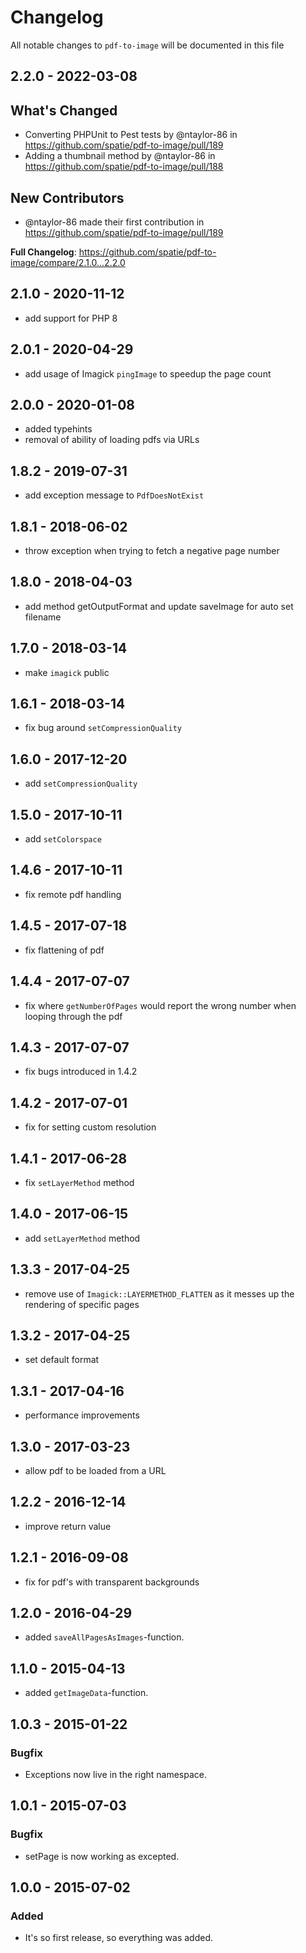# Changelog

All notable changes to `pdf-to-image` will be documented in this file


## 2.2.0 - 2022-03-08

## What's Changed

- Converting PHPUnit to Pest tests by @ntaylor-86 in https://github.com/spatie/pdf-to-image/pull/189
- Adding a thumbnail method by @ntaylor-86 in https://github.com/spatie/pdf-to-image/pull/188

## New Contributors

- @ntaylor-86 made their first contribution in https://github.com/spatie/pdf-to-image/pull/189

**Full Changelog**: https://github.com/spatie/pdf-to-image/compare/2.1.0...2.2.0

## 2.1.0 - 2020-11-12

- add support for PHP 8

## 2.0.1 - 2020-04-29

- add usage of Imagick `pingImage` to speedup the page count

## 2.0.0 - 2020-01-08

- added typehints
- removal of ability of loading pdfs via URLs

## 1.8.2 - 2019-07-31

- add exception message to `PdfDoesNotExist`

## 1.8.1 - 2018-06-02

- throw exception when trying to fetch a negative page number

## 1.8.0 - 2018-04-03

- add method getOutputFormat and update saveImage for auto set filename

## 1.7.0 - 2018-03-14

- make `imagick` public

## 1.6.1 - 2018-03-14

- fix bug around `setCompressionQuality`

## 1.6.0 - 2017-12-20

- add `setCompressionQuality`

## 1.5.0 - 2017-10-11

- add `setColorspace`

## 1.4.6 - 2017-10-11

- fix remote pdf handling

## 1.4.5 - 2017-07-18

- fix flattening of pdf

## 1.4.4 - 2017-07-07

- fix where `getNumberOfPages` would report the wrong number when looping through the pdf

## 1.4.3 - 2017-07-07

- fix bugs introduced in 1.4.2

## 1.4.2 - 2017-07-01

- fix for setting custom resolution

## 1.4.1 - 2017-06-28

- fix `setLayerMethod` method

## 1.4.0 - 2017-06-15

- add `setLayerMethod` method

## 1.3.3 - 2017-04-25

- remove use of `Imagick::LAYERMETHOD_FLATTEN` as it messes up the rendering of specific pages

## 1.3.2 - 2017-04-25

- set default format

## 1.3.1 - 2017-04-16

- performance improvements

## 1.3.0 - 2017-03-23

- allow pdf to be loaded from a URL

## 1.2.2 - 2016-12-14

- improve return value

## 1.2.1 - 2016-09-08

- fix for pdf's with transparent backgrounds

## 1.2.0 - 2016-04-29

- added `saveAllPagesAsImages`-function.

## 1.1.0 - 2015-04-13

- added `getImageData`-function.

## 1.0.3 - 2015-01-22

### Bugfix

- Exceptions now live in the right namespace.

## 1.0.1 - 2015-07-03

### Bugfix

- setPage is now working as excepted.

## 1.0.0 - 2015-07-02

### Added

- It's so first release, so everything was added.
